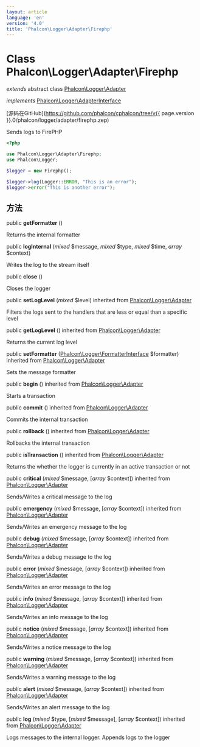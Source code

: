 ```yaml
---
layout: article
language: 'en'
version: '4.0'
title: 'Phalcon\Logger\Adapter\Firephp'
---
```

# Class **Phalcon\Logger\Adapter\Firephp**

*extends* abstract class [Phalcon\Logger\Adapter](Phalcon_Logger_Adapter)

*implements* [Phalcon\Logger\AdapterInterface](Phalcon_Logger_AdapterInterface)

[源码在GitHub](https://github.com/phalcon/cphalcon/tree/v{{ page.version }}.0/phalcon/logger/adapter/firephp.zep)

Sends logs to FirePHP

```php
<?php

use Phalcon\Logger\Adapter\Firephp;
use Phalcon\Logger;

$logger = new Firephp();

$logger->log(Logger::ERROR, "This is an error");
$logger->error("This is another error");

```

## 方法

public **getFormatter** ()

Returns the internal formatter

public **logInternal** (*mixed* $message, *mixed* $type, *mixed* $time, *array* $context)

Writes the log to the stream itself

public **close** ()

Closes the logger

public **setLogLevel** (*mixed* $level) inherited from [Phalcon\Logger\Adapter](Phalcon_Logger_Adapter)

Filters the logs sent to the handlers that are less or equal than a specific level

public **getLogLevel** () inherited from [Phalcon\Logger\Adapter](Phalcon_Logger_Adapter)

Returns the current log level

public **setFormatter** ([Phalcon\Logger\FormatterInterface](Phalcon_Logger_FormatterInterface) $formatter) inherited from [Phalcon\Logger\Adapter](Phalcon_Logger_Adapter)

Sets the message formatter

public **begin** () inherited from [Phalcon\Logger\Adapter](Phalcon_Logger_Adapter)

Starts a transaction

public **commit** () inherited from [Phalcon\Logger\Adapter](Phalcon_Logger_Adapter)

Commits the internal transaction

public **rollback** () inherited from [Phalcon\Logger\Adapter](Phalcon_Logger_Adapter)

Rollbacks the internal transaction

public **isTransaction** () inherited from [Phalcon\Logger\Adapter](Phalcon_Logger_Adapter)

Returns the whether the logger is currently in an active transaction or not

public **critical** (*mixed* $message, [*array* $context]) inherited from [Phalcon\Logger\Adapter](Phalcon_Logger_Adapter)

Sends/Writes a critical message to the log

public **emergency** (*mixed* $message, [*array* $context]) inherited from [Phalcon\Logger\Adapter](Phalcon_Logger_Adapter)

Sends/Writes an emergency message to the log

public **debug** (*mixed* $message, [*array* $context]) inherited from [Phalcon\Logger\Adapter](Phalcon_Logger_Adapter)

Sends/Writes a debug message to the log

public **error** (*mixed* $message, [*array* $context]) inherited from [Phalcon\Logger\Adapter](Phalcon_Logger_Adapter)

Sends/Writes an error message to the log

public **info** (*mixed* $message, [*array* $context]) inherited from [Phalcon\Logger\Adapter](Phalcon_Logger_Adapter)

Sends/Writes an info message to the log

public **notice** (*mixed* $message, [*array* $context]) inherited from [Phalcon\Logger\Adapter](Phalcon_Logger_Adapter)

Sends/Writes a notice message to the log

public **warning** (*mixed* $message, [*array* $context]) inherited from [Phalcon\Logger\Adapter](Phalcon_Logger_Adapter)

Sends/Writes a warning message to the log

public **alert** (*mixed* $message, [*array* $context]) inherited from [Phalcon\Logger\Adapter](Phalcon_Logger_Adapter)

Sends/Writes an alert message to the log

public **log** (*mixed* $type, [*mixed* $message], [*array* $context]) inherited from [Phalcon\Logger\Adapter](Phalcon_Logger_Adapter)

Logs messages to the internal logger. Appends logs to the logger